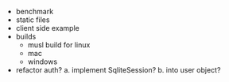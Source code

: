 - benchmark
- static files
- client side example
- builds
  - musl build for linux
  - mac
  - windows
- refactor auth?
  a. implement SqliteSession?
  b. into user object?
